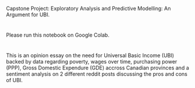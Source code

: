 Capstone Project: 
Exploratory Analysis and Predictive Modelling: An Argument for UBI.
#
Please run this notebook on Google Colab. 
#
This is an opinion essay on the need for Universal Basic Income (UBI) backed by data regarding poverty, wages over time,  purchasing power (PPP), Gross Domestic Expendure (GDE) accross Canadian provinces and a sentiment analysis on 2 different reddit posts discussing the pros and cons of UBI.
